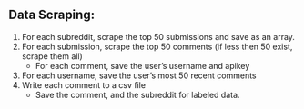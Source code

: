 ## Data Scraping:

1. For each subreddit, scrape the top 50 submissions and save as an array. 
2. For each submission, scrape the top 50 comments (if less then 50 exist, scrape them all)
    * For each comment, save the user’s username and apikey
3. For each username, save the user’s most 50 recent comments 
4. Write each comment to a csv file
    * Save the comment, and the subreddit for labeled data. 
